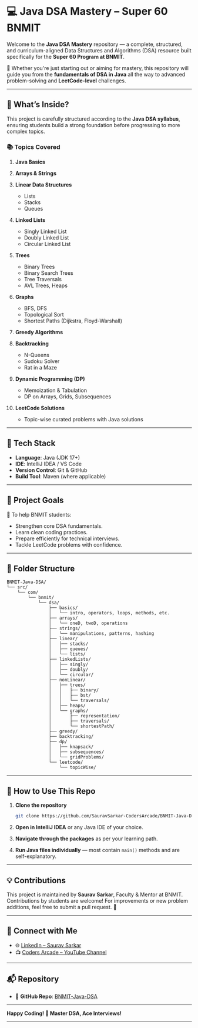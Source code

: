 # 💻 Java DSA Mastery – Super 60 BNMIT

Welcome to the **Java DSA Mastery** repository — a complete, structured, and curriculum-aligned Data Structures and Algorithms (DSA) resource built specifically for the **Super 60 Program at BNMIT**.

🚀 Whether you're just starting out or aiming for mastery, this repository will guide you from the **fundamentals of DSA in Java** all the way to advanced problem-solving and **LeetCode-level** challenges.

---

## 🧠 What’s Inside?

This project is carefully structured according to the **Java DSA syllabus**, ensuring students build a strong foundation before progressing to more complex topics.

### 📚 Topics Covered

1. **Java Basics**
2. **Arrays & Strings**
3. **Linear Data Structures**

    * Lists
    * Stacks
    * Queues
4. **Linked Lists**

    * Singly Linked List
    * Doubly Linked List
    * Circular Linked List
5. **Trees**

    * Binary Trees
    * Binary Search Trees
    * Tree Traversals
    * AVL Trees, Heaps
6. **Graphs**

    * BFS, DFS
    * Topological Sort
    * Shortest Paths (Dijkstra, Floyd-Warshall)
7. **Greedy Algorithms**
8. **Backtracking**

    * N-Queens
    * Sudoku Solver
    * Rat in a Maze
9. **Dynamic Programming (DP)**

    * Memoization & Tabulation
    * DP on Arrays, Grids, Subsequences
10. **LeetCode Solutions**

    * Topic-wise curated problems with Java solutions

---

## 🔧 Tech Stack

* **Language**: Java (JDK 17+)
* **IDE**: IntelliJ IDEA / VS Code
* **Version Control**: Git & GitHub
* **Build Tool**: Maven (where applicable)

---

## 🌟 Project Goals

🎯 To help BNMIT students:

* Strengthen core DSA fundamentals.
* Learn clean coding practices.
* Prepare efficiently for technical interviews.
* Tackle LeetCode problems with confidence.

---

## 📁 Folder Structure

```
BNMIT-Java-DSA/
└── src/
    └── com/
        └── bnmit/
            └── dsa/
                ├── basics/
                │   └── intro, operators, loops, methods, etc.
                ├── arrays/
                │   └── oneD, twoD, operations
                ├── strings/
                │   └── manipulations, patterns, hashing
                ├── linear/
                │   ├── stacks/
                │   ├── queues/
                │   └── lists/
                ├── linkedLists/
                │   ├── singly/
                │   ├── doubly/
                │   └── circular/
                ├── nonLinear/
                │   ├── trees/
                │   │   ├── binary/
                │   │   ├── bst/
                │   │   └── traversals/
                │   ├── heaps/
                │   └── graphs/
                │       ├── representation/
                │       ├── traversals/
                │       └── shortestPath/
                ├── greedy/
                ├── backtracking/
                ├── dp/
                │   ├── knapsack/
                │   ├── subsequences/
                │   └── gridProblems/
                └── leetcode/
                    └── topicWise/
```

---

## 📌 How to Use This Repo

1. **Clone the repository**

   ```bash
   git clone https://github.com/SauravSarkar-CodersArcade/BNMIT-Java-DSA.git
   ```

2. **Open in IntelliJ IDEA** or any Java IDE of your choice.

3. **Navigate through the packages** as per your learning path.

4. **Run Java files individually** — most contain `main()` methods and are self-explanatory.

---

## 💡 Contributions

This project is maintained by **Saurav Sarkar**, Faculty & Mentor at BNMIT.
Contributions by students are welcome! For improvements or new problem additions, feel free to submit a pull request. 🙌

---

## 🔗 Connect with Me

* 🌐 [LinkedIn – Saurav Sarkar](https://www.linkedin.com/in/saurav-sarkar-0b49251b1/)
* 📺 [Coders Arcade – YouTube Channel](https://www.youtube.com/@CodersArcade)

---

## 📬 Repository

* 📌 **GitHub Repo**: [BNMIT-Java-DSA](https://github.com/SauravSarkar-CodersArcade/BNMIT-Java-DSA)

---

**Happy Coding! 💙 Master DSA, Ace Interviews!**

---